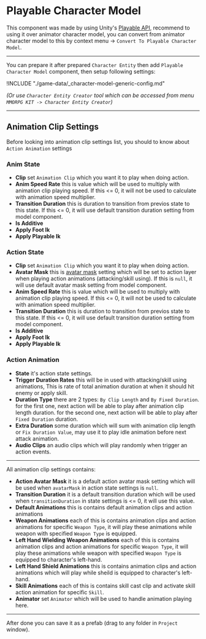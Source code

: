 # Playable Character Model

This component was made by using Unity's [Playable API](https://docs.unity3d.com/Manual/Playables.html), recommend to using it over animator character model, you can convert from animator character model to this by context menu -> `Convert To Playable Character Model`.

* * *

You can prepare it after prepared `Character Entity` then add `Playable Character Model` component, then setup following settings:

!INCLUDE "./game-data/_character-model-generic-config.md"

*(Or use `Character Entity Creator` tool which can be accessed from menu `MMORPG KIT -> Character Entity Creator`)*

* * *

## Animation Clip Settings

Before looking into animation clip settings list, you should to know about `Action Animation` settings

### Anim State

* **Clip** set `Animation Clip` which you want it to play when doing action.
* **Anim Speed Rate** this is value which will be used to multiply with animation clip playing speed. If this <= 0, it will not be used to calculate with animation speed multiplier.
* **Transition Duration** this is duration to transition from previos state to this state. If this <= 0, it will use default transition duration setting from model component.
* **Is Additive**
* **Apply Foot Ik**
* **Apply Playable Ik**

### Action State

* **Clip** set `Animation Clip` which you want it to play when doing action.
* **Avatar Mask** this is [avatar mask](https://docs.unity3d.com/Manual/class-AvatarMask.html) setting which will be set to action layer when playing action animations (attacking/skill using). If this is `null`, it will use default avatar mask setting from model component.
* **Anim Speed Rate** this is value which will be used to multiply with animation clip playing speed. If this <= 0, it will not be used to calculate with animation speed multiplier.
* **Transition Duration** this is duration to transition from previos state to this state. If this <= 0, it will use default transition duration setting from model component.
* **Is Additive**
* **Apply Foot Ik**
* **Apply Playable Ik**

### Action Animation

* **State** it's action state settings.
* **Trigger Duration Rates** this will be in used with attacking/skill using animations, This is rate of total animation duration at when it should hit enemy or apply skill.
* **Duration Type** there are 2 types: `By Clip Length` and `By Fixed Duration`. for the first one, next action will be able to play after animation clip length duration. for the second one, next action will be able to play after `Fixed Duration` duration.
* **Extra Duration** some duration which will sum with animation clip length or `Fix Duration Value`, may use it to play idle animation before next attack animation.
* **Audio Clips** an audio clips which will play randomly when trigger an action events.

* * *

All animation clip settings contains:

* **Action Avatar Mask** it is a default action avatar mask setting which will be used when `avatarMask` in action state settings is `null`.
* **Transition Duration** it is a default transition duration which will be used when `transitionDuration` in state settings is <= 0, it will use this value.
* **Default Animations** this is contains default animation clips and action animations
* **Weapon Animations** each of this is contains animation clips and action animations for specific `Weapon Type`, it will play these animations while weapon with specified `Weapon Type` is equipped.
* **Left Hand Wielding Weapon Animations** each of this is contains animation clips and action animations for specific `Weapon Type`, it will play these animations while weapon with specified `Weapon Type` is equipped to character's left-hand.
* **Left Hand Shield Animations** this is contains animation clips and action animations which will play while sheild is equipped to character's left-hand.
* **Skill Animations** each of this is contains skill cast clip and activate skill action animation for specific `Skill`.
* **Animator** set `Animator` which will be used to handle animation playing here.

* * *

After done you can save it as a prefab (drag to any folder in `Project` window).
<!--stackedit_data:
eyJoaXN0b3J5IjpbLTExMjQ5NDQ2MzZdfQ==
-->